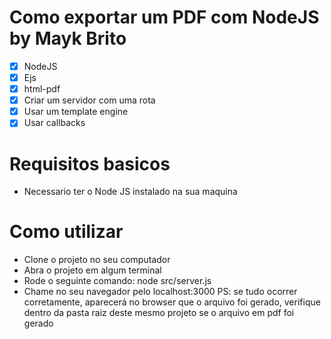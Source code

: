 # Como exportar um PDF com NodeJS by Mayk Brito
* [x] NodeJS
* [x] Ejs
* [x] html-pdf
* [x] Criar um servidor com uma rota
* [x] Usar um template engine
* [x] Usar callbacks
# Requisitos basicos
* Necessario ter o Node JS instalado na sua maquina
# Como utilizar
* Clone o projeto no seu computador
* Abra o projeto em algum terminal
* Rode o seguinte comando: node src/server.js
* Chame no seu navegador pelo localhost:3000
PS: se tudo ocorrer corretamente, aparecerá no browser que o arquivo foi gerado, verifique dentro da pasta raiz deste mesmo projeto se o arquivo em pdf foi gerado
